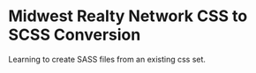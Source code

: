# Midwest Realty Network CSS to SCSS Conversion

Learning to create SASS files from an existing css set.